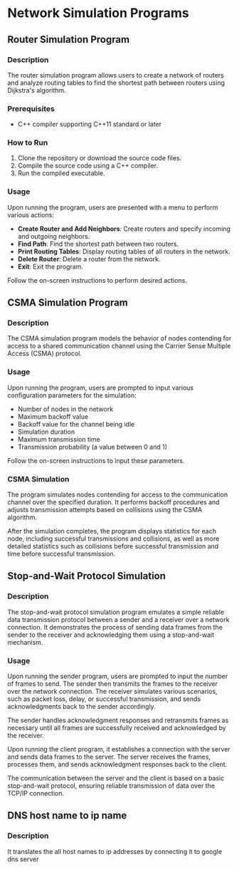 # Network Simulation Programs


## Router Simulation Program

### Description

The router simulation program allows users to create a network of routers and analyze routing tables to find the shortest path between routers using Dijkstra's algorithm.

### Prerequisites

- C++ compiler supporting C++11 standard or later

### How to Run

1. Clone the repository or download the source code files.
2. Compile the source code using a C++ compiler.
3. Run the compiled executable.

### Usage

Upon running the program, users are presented with a menu to perform various actions:

- **Create Router and Add Neighbors**: Create routers and specify incoming and outgoing neighbors.
- **Find Path**: Find the shortest path between two routers.
- **Print Routing Tables**: Display routing tables of all routers in the network.
- **Delete Router**: Delete a router from the network.
- **Exit**: Exit the program.

Follow the on-screen instructions to perform desired actions.



## CSMA Simulation Program

### Description

The CSMA simulation program models the behavior of nodes contending for access to a shared communication channel using the Carrier Sense Multiple Access (CSMA) protocol.


### Usage

Upon running the program, users are prompted to input various configuration parameters for the simulation:

- Number of nodes in the network
- Maximum backoff value
- Backoff value for the channel being idle
- Simulation duration
- Maximum transmission time
- Transmission probability (a value between 0 and 1)

Follow the on-screen instructions to input these parameters.

### CSMA Simulation

The program simulates nodes contending for access to the communication channel over the specified duration. It performs backoff procedures and adjusts transmission attempts based on collisions using the CSMA algorithm.

After the simulation completes, the program displays statistics for each node, including successful transmissions and collisions, as well as more detailed statistics such as collisions before successful transmission and time before successful transmission.


## Stop-and-Wait Protocol Simulation

### Description

The stop-and-wait protocol simulation program emulates a simple reliable data transmission protocol between a sender and a receiver over a network connection. It demonstrates the process of sending data frames from the sender to the receiver and acknowledging them using a stop-and-wait mechanism.


### Usage

Upon running the sender program, users are prompted to input the number of frames to send. The sender then transmits the frames to the receiver over the network connection. The receiver simulates various scenarios, such as packet loss, delay, or successful transmission, and sends acknowledgments back to the sender accordingly.

The sender handles acknowledgment responses and retransmits frames as necessary until all frames are successfully received and acknowledged by the receiver.


Upon running the client program, it establishes a connection with the server and sends data frames to the server. The server receives the frames, processes them, and sends acknowledgment responses back to the client.

The communication between the server and the client is based on a basic stop-and-wait protocol, ensuring reliable transmission of data over the TCP/IP connection.

## DNS host name to ip name

### Description 
It translates the all host names to ip addresses by connecting it to google dns server

